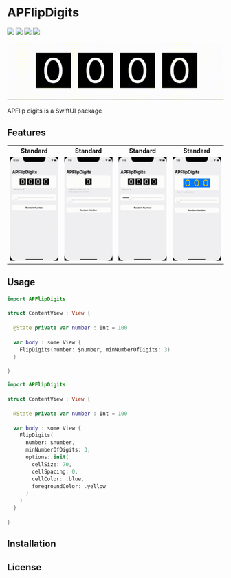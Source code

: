 # APFlipDigits

![](https://img.shields.io/badge/swift-5.6-FA7343?style=flat-square)
![](https://img.shields.io/badge/platform-iOS-blue?style=flat-square) 
![](https://img.shields.io/badge/license-MIT-green?style=flat-square)
![](https://img.shields.io/badge/iOS-13,14,15-white?style=flat-square)

<picture>
  <source media="(prefers-color-scheme: dark)" srcset="Assets/Presentation-Dark.gif">
  <img alt="Hero Image" src="Assets/Presentation-Light.gif">
</picture>

APFlip digits is a SwiftUI package 

## Features

<table>
  <tr>
    <th> Standard </th>
    <th> Standard </th>
    <th> Standard </th>
    <th> Standard </th>
  </tr>
  <tr>
    <td>
      <img alt="Hero Image" src="Assets/Showcase-Light.gif">
    </td>
    <td>
      <img alt="Hero Image" src="Assets/Digits-Light.gif">
    </td>
    <td>
      <img alt="Hero Image" src="Assets/Negative-Light.gif">
    </td>
    <td>
      <img alt="Hero Image" src="Assets/CustomConfiguration-Light.gif">
    </td>
  </tr>
</table>

## Usage

```swift
import APFlipDigits

struct ContentView : View {

  @State private var number : Int = 100

  var body : some View {
    FlipDigits(number: $number, minNumberOfDigits: 3)
  }

}
```

```swift
import APFlipDigits

struct ContentView : View {

  @State private var number : Int = 100

  var body : some View {
    FlipDigits(
      number: $number,
      minNumberOfDigits: 3, 
      options:.init(
        cellSize: 70,
        cellSpacing: 0,
        cellColor: .blue,
        foregroundColor: .yellow
      )
    )
  }

}
```

## Installation

## License